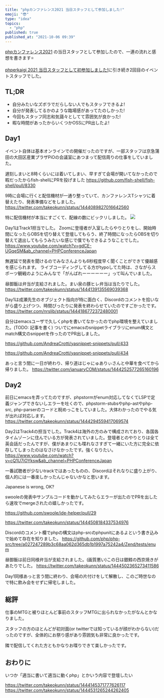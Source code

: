 ```yaml
---
title: "phpカンファレンス2021 当日スタッフとして参加しました!"
emoji: "😎"
type: "idea"
topics:
  - "php"
published: true
published_at: "2021-10-06 09:39"
---
```


[phpカンファレンス2021](https://phpcon.connpass.com/event/221951/) の当日スタッフとして参加したので、一連の流れと感想を書きます⭐️

[phperkaigi 2021 当日スタッフとして初参加しました!](https://zenn.dev/takeokunn/articles/1d2059be369380)に引き続き2回目のイベントスタッフでした。

## TL;DR

* 自分みたいなズボラでだらしない人でもスタッフできるよ!
* 自分が発表してるかのような臨場感があってたのしかった!
* 今回もスタッフ同志和気藹々としてて雰囲気が良かった!
* 暇な時間があったからいくつかOSSにPR出したよ!

## Day1

イベント自体は基本オンラインでの開催だったのですが、一部スタッフは京急蒲田の大田区産業プラザPiOの会議室にあつまって配信周りの仕事をしていました。

遅刻しまいと8時くらいには着いてしまい、早すぎて会場が開いてなかったので暇だったからfish-shellにPRを投げました
https://github.com/fish-shell/fish-shell/pull/8330

9時に会場に行くと配信機材が一通り整っていて、カンファレンスTシャツに着替えたり、発表準備などをしました。
https://twitter.com/takeokunn/status/1444089827016642560

特に配信機材が本当にすごくて、配線の数にビックリしました。
![](https://storage.googleapis.com/zenn-user-upload/227dc583a5b4ab39b2ddbfd5.jpg)

Day1はTrack1担当でした。
Zoomに登壇者が入室したらやりとりをし、開始時間になったらOBSを切り替えて登壇してもらう、終了時間になったらOBSを切り替えて退出してもらうみたいな感じで僕でもできるようなことでした。
https://www.youtube.com/watch?v=gdCE-UGqeSM&ab_channel=PHPConferenceJapan

無遅延で発表を聞けるのでみなさんよりも6秒程度早く聞くことができて優越感を感じられます。
ライブコーディングしてる方がtypoしてた時は、さながらスポーツ観戦のようにみんなで「がんばれーーーーーー」って叫んでいました。

昼御飯は弁当が支給されました。まい泉の豚ヒレ弁当は当たりでした。
https://twitter.com/takeokunn/status/1444139135569039368

Day1は成瀬先生のオブジェクト指向が特に面白く、Discordのコメントを拾いながら盛り上げつつ、時間ぴったりに発表を終わらせていたのですごかったです。
https://twitter.com/nrslib/status/1444186772372480001

自分はemacsユーザで久しくphpを書いてなかったのでphp環境を整えていました。(TODO: 記事を書く)
ついでにemacsのsnippetライブラリにenum構文とmatch構文のsnippetを作ったのでPR出しました。

https://github.com/AndreaCrotti/yasnippet-snippets/pull/433

https://github.com/AndreaCrotti/yasnippet-snippets/pull/434

あっと言う間に一日が終わり、帰り道はじゃにゅありぃさんと中華を食べてから帰りました。
https://twitter.com/januaryCOM/status/1444252577265160196


## Day2

前日にemacsを弄ってたのですが、phpstormがenum対応してなくてLSPで定義ジャンプできないしエラーを吐くので、phpstorm-stubsやphp-astやphp-src, php-parserのコードと睨めっこをしていました。大体わかったのでやる気が出れば対応します。
https://twitter.com/takeokunn/status/1444294559417069574

Day2はTrack4の担当でした。Track4は海外の方のみで構成されており、各国各タイムゾーンに住んでいる方が発表されていました。登壇者とのやりとりは全て英会話だったんですが、僕があまりにも喋れなさすぎて一緒にいた方に完全に依存してしまったのはなさけなかったです。強くなりたい。
https://www.youtube.com/watch?v=cQ1U7iOYksw&ab_channel=PHPConferenceJapan

一番試聴者が少ないtrackではあったものの、Discordはそれなりに盛り上がり、個人的には一番楽しかったんじゃないかなと思います。

Japanese is wrong, OK?

swooleの発表中サンプルコードを動かしてみたらエラーが出たのでPRを出したら速攻でmergeされたの嬉しかったです。

https://github.com/swoole/ide-helper/pull/29

https://twitter.com/takeokunn/status/1444508184337534976

Discordのコメント欄でphpの構文はphp-srcのphpunitにあるよという書き込みで始めて存在を知りました。
https://github.com/php/php-src/tree/a027247289b3c68aa062d365db1b1997a75242a4/Zend/tests/enum

昼御飯は前日同様弁当が支給されました。(画質悪い)この日は銀鱈の西京焼きがあたりでした。
https://twitter.com/takeokunn/status/1444502365273411586

Day1同様あっと言う間に終わり、会場の片付けをして解散し、このご時世なので特に飲み会をせずに帰宅しました。

## 総評

仕事のMTGと被りほとんど事前のスタッフMTGに出られなかったがなんとかなりました。

スタッフの方のほとんどが初対面(or twitterでは知っているが顔がわからない)だったのですが、全体的にお祭り感があり雰囲気も非常に良かったです。

隣で配信してくれた方ともかなりお喋りできて楽しかったです。

## おわりに

いつか「適当に書いて適当に動くphp」とかいう内容で登壇したい

https://twitter.com/takeokunn/status/1444145371777626117
https://twitter.com/takeokunn/status/1444531265244262405